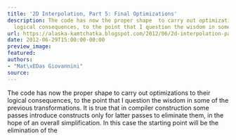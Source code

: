 ```yaml
---
title: '2D Interpolation, Part 5: Final Optimizations'
description: The code has now the proper shape  to carry out optimizations to their
  logical consequences, to the point that I question the wisdom in some...
url: https://alaska-kamtchatka.blogspot.com/2012/06/2d-interpolation-part-5-final.html
date: 2012-06-29T15:00:00-00:00
preview_image:
featured:
authors:
- "Mat\xEDas Giovannini"
source:
---
```


The code has now the proper shape to carry out optimizations to their logical consequences, to the point that I question the wisdom in some of the previous transformations. It is true that in compiler construction some passes introduce constructs only for latter passes to eliminate them, in the hope of an overall simplification. In this case the starting point will be the elimination of the 
